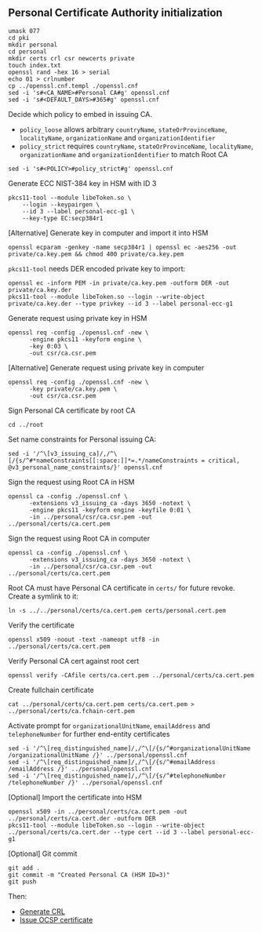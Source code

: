 ## Personal Certificate Authority initialization
```
umask 077
cd pki
mkdir personal
cd personal
mkdir certs crl csr newcerts private
touch index.txt
openssl rand -hex 16 > serial
echo 01 > crlnumber
cp ../openssl.cnf.templ ./openssl.cnf
sed -i 's#<CA_NAME>#Personal CA#g' openssl.cnf
sed -i 's#<DEFAULT_DAYS>#365#g' openssl.cnf
```
Decide which policy to embed in issuing CA.  
- `policy_loose` allows arbitrary `countryName`, `stateOrProvinceName`, `localityName`, `organizationName` and `organizationIdentifier`
- `policy_strict` requires `countryName`, `stateOrProvinceName`, `localityName`, `organizationName` and `organizationIdentifier` to match Root CA

```
sed -i 's#<POLICY>#policy_strict#g' openssl.cnf
```

Generate ECC NIST-384 key in HSM with ID 3
```
pkcs11-tool --module libeToken.so \
	--login --keypairgen \
	--id 3 --label personal-ecc-g1 \
	--key-type EC:secp384r1
```
[Alternative] Generate key in computer and import it into HSM
```
openssl ecparam -genkey -name secp384r1 | openssl ec -aes256 -out private/ca.key.pem && chmod 400 private/ca.key.pem
```
`pkcs11-tool` needs DER encoded private key to import:
```
openssl ec -inform PEM -in private/ca.key.pem -outform DER -out private/ca.key.der
pkcs11-tool --module libeToken.so --login --write-object private/ca.key.der --type privkey --id 3 --label personal-ecc-g1
```
Generate request using private key in HSM
```
openssl req -config ./openssl.cnf -new \
      -engine pkcs11 -keyform engine \
      -key 0:03 \
      -out csr/ca.csr.pem
```
[Alternative] Generate request using private key in computer
```
openssl req -config ./openssl.cnf -new \
      -key private/ca.key.pem \
      -out csr/ca.csr.pem
```
Sign Personal CA certificate by root CA
```
cd ../root
```
Set name constraints for Personal issuing CA:
```
sed -i '/^\[v3_issuing_ca]/,/^\[/{s/^#*nameConstraints[[:space:]]*=.*/nameConstraints = critical, @v3_personal_name_constraints/}' openssl.cnf
```
Sign the request using Root CA in HSM
```
openssl ca -config ./openssl.cnf \
      -extensions v3_issuing_ca -days 3650 -notext \
      -engine pkcs11 -keyform engine -keyfile 0:01 \
      -in ../personal/csr/ca.csr.pem -out ../personal/certs/ca.cert.pem
```
Sign the request using Root CA in computer
```
openssl ca -config ./openssl.cnf \
      -extensions v3_issuing_ca -days 3650 -notext \
      -in ../personal/csr/ca.csr.pem -out ../personal/certs/ca.cert.pem
```
Root CA must have Personal CA certificate in `certs/` for future revoke. Create a symlink to it:
```
ln -s ../../personal/certs/ca.cert.pem certs/personal.cert.pem
```
Verify the certificate
```
openssl x509 -noout -text -nameopt utf8 -in ../personal/certs/ca.cert.pem
```
Verify Personal CA cert against root cert
```
openssl verify -CAfile certs/ca.cert.pem ../personal/certs/ca.cert.pem
```
Create fullchain certificate
```
cat ../personal/certs/ca.cert.pem certs/ca.cert.pem > ../personal/certs/ca.fchain-cert.pem
```
Activate prompt for `organizationalUnitName`, `emailAddress` and `telephoneNumber` for further end-entity certificates
```
sed -i '/^\[req_distinguished_name]/,/^\[/{s/^#organizationalUnitName /organizationalUnitName /}' ../personal/openssl.cnf
sed -i '/^\[req_distinguished_name]/,/^\[/{s/^#emailAddress /emailAddress /}' ../personal/openssl.cnf
sed -i '/^\[req_distinguished_name]/,/^\[/{s/^#telephoneNumber /telephoneNumber /}' ../personal/openssl.cnf
```

[Optional] Import the certificate into HSM
```
openssl x509 -in ../personal/certs/ca.cert.pem -out ../personal/certs/ca.cert.der -outform DER
pkcs11-tool --module libeToken.so --login --write-object ../personal/certs/ca.cert.der --type cert --id 3 --label personal-ecc-g1
```
[Optional] Git commit
```
git add .
git commit -m "Created Personal CA (HSM ID=3)"
git push
```
Then:
- [Generate CRL](issue-crl.md)
- [Issue OCSP certificate](issue-ocsp.md)
